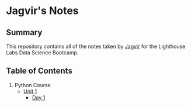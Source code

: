 # Jagvir's Notes

## Summary

This repository contains all of the notes taken by [Jagvir](https://github.com/Jaghs) for the Lighthouse Labs Data Science Bootcamp.

## Table of Contents
1. Python Course  
    * [Unit 1](/Unit_1/Day_1)
        * [Day 1](/Unit_1/Day_1) 